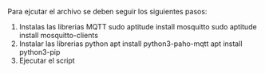 Para ejcutar el archivo se deben seguir los siguientes pasos:
1. Instalas las librerias MQTT
sudo aptitude install mosquitto
sudo aptitude install mosquitto-clients
3. Instalar las librerias python
apt install python3-paho-mqtt
apt install python3-pip
4. Ejecutar el script
